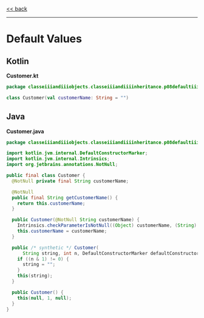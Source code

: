 
[<< back](https://github.com/tomasbjerre/yet-another-kotlin-vs-java-comparison)

-----------------------------

# Default Values

## Kotlin

**Customer.kt**

```kotlin
package classeiiiandiiiobjects.classeiiiandiiiinheritance.p08defaultiiivalues

class Customer(val customerName: String = "")
```

## Java

**Customer.java**

```java
package classeiiiandiiiobjects.classeiiiandiiiinheritance.p08defaultiiivalues;

import kotlin.jvm.internal.DefaultConstructorMarker;
import kotlin.jvm.internal.Intrinsics;
import org.jetbrains.annotations.NotNull;

public final class Customer {
  @NotNull private final String customerName;

  @NotNull
  public final String getCustomerName() {
    return this.customerName;
  }

  public Customer(@NotNull String customerName) {
    Intrinsics.checkParameterIsNotNull((Object) customerName, (String) "customerName");
    this.customerName = customerName;
  }

  public /* synthetic */ Customer(
      String string, int n, DefaultConstructorMarker defaultConstructorMarker) {
    if ((n & 1) != 0) {
      string = "";
    }
    this(string);
  }

  public Customer() {
    this(null, 1, null);
  }
}

```
